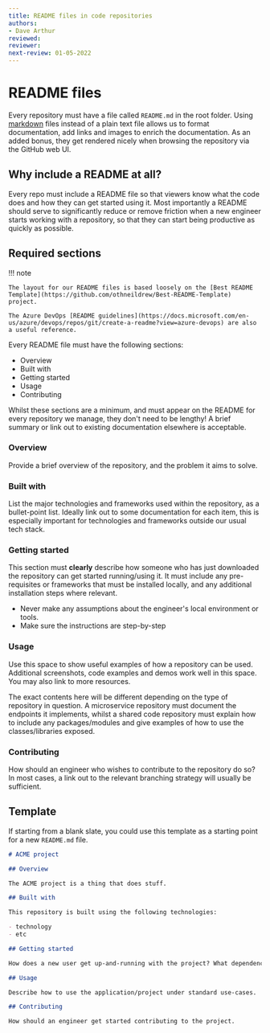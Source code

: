 ```yaml
---
title: README files in code repositories
authors: 
- Dave Arthur 
reviewed: 
reviewer:
next-review: 01-05-2022
---
```


# README files

Every repository must have a file called `README.md` in the root folder. Using [markdown](https://docs.github.com/en/get-started/writing-on-github/getting-started-with-writing-and-formatting-on-github/basic-writing-and-formatting-syntax) files instead of a plain text file allows us to format documentation, add links and images to enrich the documentation. As an added bonus, they get rendered nicely when browsing the repository via the GitHub web UI.

## Why include a README at all?

Every repo must include a README file so that viewers know what the code does and how they can get started using it. Most importantly a README should serve to significantly reduce or remove friction when a new engineer starts working with a repository, so that they can start being productive as quickly as possible.

## Required sections

!!! note

    The layout for our README files is based loosely on the [Best README Template](https://github.com/othneildrew/Best-README-Template) project.

    The Azure DevOps [README guidelines](https://docs.microsoft.com/en-us/azure/devops/repos/git/create-a-readme?view=azure-devops) are also a useful reference.

Every README file must have the following sections:

- Overview
- Built with
- Getting started
- Usage
- Contributing

Whilst these sections are a minimum, and must appear on the README for every repository we manage, they don't need to be lengthy! A brief summary or link out to existing documentation elsewhere is acceptable.

### Overview

Provide a brief overview of the repository, and the problem it aims to solve.

### Built with

List the major technologies and frameworks used within the repository, as a bullet-point list. Ideally link out to some documentation for each item, this is especially important for technologies and frameworks outside our usual tech stack.

### Getting started

This section must **clearly** describe how someone who has just downloaded the repository can get started running/using it. It must include any pre-requisites or frameworks that must be installed locally, and any additional installation steps where relevant.

- Never make any assumptions about the engineer's local environment or tools.
- Make sure the instructions are step-by-step

### Usage

Use this space to show useful examples of how a repository can be used. Additional screenshots, code examples and demos work well in this space. You may also link to more resources.

The exact contents here will be different depending on the type of repository in question. A microservice repository must document the endpoints it implements, whilst a shared code repository must explain how to include any packages/modules and give examples of how to use the classes/libraries exposed.

### Contributing

How should an engineer who wishes to contribute to the repository do so? In most cases, a link out to the relevant branching strategy will usually be sufficient.

## Template

If starting from a blank slate, you could use this template as a starting point for a new `README.md` file.

```markdown
# ACME project

## Overview

The ACME project is a thing that does stuff.

## Built with

This repository is built using the following technologies:

- technology
- etc

## Getting started

How does a new user get up-and-running with the project? What dependencies do they need to have installed?

## Usage

Describe how to use the application/project under standard use-cases.

## Contributing

How should an engineer get started contributing to the project.
```
